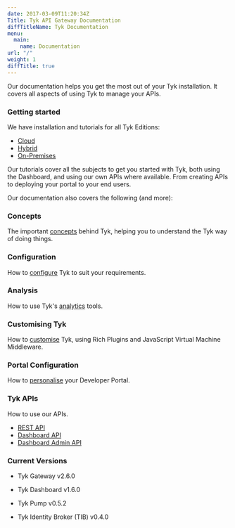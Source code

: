 ```yaml
---
date: 2017-03-09T11:20:34Z
Title: Tyk API Gateway Documentation
diffTitleName: Tyk Documentation
menu:
  main:
    name: Documentation
url: "/"
weight: 1
diffTitle: true
---
```


Our documentation helps you get the most out of your Tyk installation. It covers all aspects of using Tyk to manage your APIs.

### Getting started

We have installation and tutorials for all Tyk Editions:

* [Cloud][1]
* [Hybrid][2]
* [On-Premises][3]

Our tutorials cover all the subjects to get you started with Tyk, both using the Dashboard, and using our own APIs where available. From creating APIs to deploying your portal to your end users.

Our documentation also covers the following (and more):

### Concepts

The important [concepts][4] behind Tyk, helping you to understand the Tyk way of doing things. 

### Configuration

How to [configure][5] Tyk to suit your requirements.

### Analysis

How to use Tyk's [analytics][6] tools.

### Customising Tyk

How to [customise][7] Tyk, using Rich Plugins and JavaScript Virtual Machine Middleware.

### Portal Configuration

How to [personalise][8] your Developer Portal.

### Tyk APIs

How to use our APIs.

* [REST API][9]
* [Dashboard API][10]
* [Dashboard Admin API][11]

### Current Versions

* Tyk Gateway v2.6.0
* Tyk Dashboard v1.6.0
* Tyk Pump v0.5.2
* Tyk Identity Broker (TIB) v0.4.0

  [1]: /docs/get-started/with-tyk-cloud/
  [2]: /docs/get-started/with-tyk-hybrid/
  [3]: /docs/get-started/with-tyk-on-premise/
  [4]: /docs/concepts/
  [5]: /docs/configure/
  [6]: /docs/analyse/
  [7]: /docs/publish/customise/
  [8]: /docs/publish/customise/ 
  [9]: /docs/tyk-rest-api/
  [10]: /docs/tyk-dashboard-api/
  [11]: /docs/dashboard-admin-api/